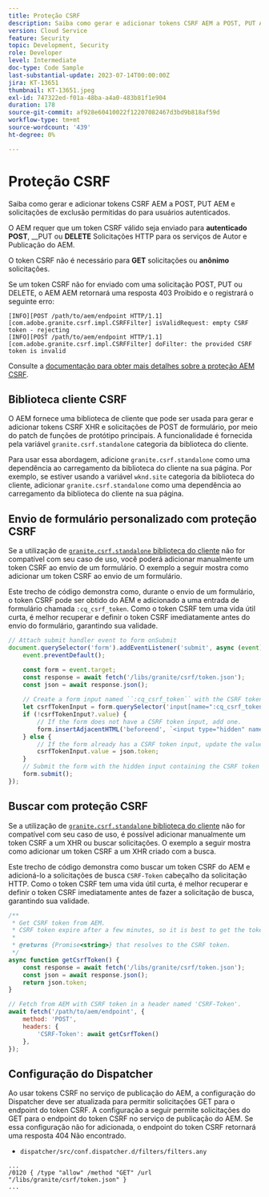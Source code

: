 ```yaml
---
title: Proteção CSRF
description: Saiba como gerar e adicionar tokens CSRF AEM a POST, PUT AEM e solicitações de exclusão permitidas do para usuários autenticados.
version: Cloud Service
feature: Security
topic: Development, Security
role: Developer
level: Intermediate
doc-type: Code Sample
last-substantial-update: 2023-07-14T00:00:00Z
jira: KT-13651
thumbnail: KT-13651.jpeg
exl-id: 747322ed-f01a-48ba-a4a0-483b81f1e904
duration: 178
source-git-commit: af928e60410022f12207082467d3bd9b818af59d
workflow-type: tm+mt
source-wordcount: '439'
ht-degree: 0%

---
```


# Proteção CSRF

Saiba como gerar e adicionar tokens CSRF AEM a POST, PUT AEM e solicitações de exclusão permitidas do para usuários autenticados.

O AEM requer que um token CSRF válido seja enviado para __autenticado__ __POST__, __PUT ou __DELETE__ Solicitações HTTP para os serviços de Autor e Publicação do AEM.

O token CSRF não é necessário para __GET__ solicitações ou __anônimo__ solicitações.

Se um token CSRF não for enviado com uma solicitação POST, PUT ou DELETE, o AEM AEM retornará uma resposta 403 Proibido e o registrará o seguinte erro:

```log
[INFO][POST /path/to/aem/endpoint HTTP/1.1][com.adobe.granite.csrf.impl.CSRFFilter] isValidRequest: empty CSRF token - rejecting
[INFO][POST /path/to/aem/endpoint HTTP/1.1][com.adobe.granite.csrf.impl.CSRFFilter] doFilter: the provided CSRF token is invalid
```

Consulte a [documentação para obter mais detalhes sobre a proteção AEM CSRF](https://experienceleague.adobe.com/docs/experience-manager-65/developing/introduction/csrf-protection.html).


## Biblioteca cliente CSRF

O AEM fornece uma biblioteca de cliente que pode ser usada para gerar e adicionar tokens CSRF XHR e solicitações de POST de formulário, por meio do patch de funções de protótipo principais. A funcionalidade é fornecida pela variável `granite.csrf.standalone` categoria da biblioteca do cliente.

Para usar essa abordagem, adicione `granite.csrf.standalone` como uma dependência ao carregamento da biblioteca do cliente na sua página. Por exemplo, se estiver usando a variável `wknd.site` categoria da biblioteca do cliente, adicionar `granite.csrf.standalone` como uma dependência ao carregamento da biblioteca do cliente na sua página.

## Envio de formulário personalizado com proteção CSRF

Se a utilização de [`granite.csrf.standalone` biblioteca do cliente](#csrf-client-library) não for compatível com seu caso de uso, você poderá adicionar manualmente um token CSRF ao envio de um formulário. O exemplo a seguir mostra como adicionar um token CSRF ao envio de um formulário.

Este trecho de código demonstra como, durante o envio de um formulário, o token CSRF pode ser obtido do AEM e adicionado a uma entrada de formulário chamada `:cq_csrf_token`. Como o token CSRF tem uma vida útil curta, é melhor recuperar e definir o token CSRF imediatamente antes do envio do formulário, garantindo sua validade.

```javascript
// Attach submit handler event to form onSubmit
document.querySelector('form').addEventListener('submit', async (event) => {
    event.preventDefault();

    const form = event.target;
    const response = await fetch('/libs/granite/csrf/token.json');
    const json = await response.json();
    
    // Create a form input named ``:cq_csrf_token`` with the CSRF token.
    let csrfTokenInput = form.querySelector('input[name=":cq_csrf_token"]');
    if (!csrfTokenInput?.value) {
        // If the form does not have a CSRF token input, add one.
        form.insertAdjacentHTML('beforeend', `<input type="hidden" name=":cq_csrf_token" value="${json.token}">`);
    } else {
        // If the form already has a CSRF token input, update the value.
        csrfTokenInput.value = json.token;
    }
    // Submit the form with the hidden input containing the CSRF token
    form.submit();
});
```

## Buscar com proteção CSRF

Se a utilização de [`granite.csrf.standalone` biblioteca do cliente](#csrf-client-library) não for compatível com seu caso de uso, é possível adicionar manualmente um token CSRF a um XHR ou buscar solicitações. O exemplo a seguir mostra como adicionar um token CSRF a um XHR criado com a busca.

Este trecho de código demonstra como buscar um token CSRF do AEM e adicioná-lo a solicitações de busca `CSRF-Token` cabeçalho da solicitação HTTP. Como o token CSRF tem uma vida útil curta, é melhor recuperar e definir o token CSRF imediatamente antes de fazer a solicitação de busca, garantindo sua validade.

```javascript
/**
 * Get CSRF token from AEM.
 * CSRF token expire after a few minutes, so it is best to get the token before each request.
 * 
 * @returns {Promise<string>} that resolves to the CSRF token.
 */
async function getCsrfToken() {
    const response = await fetch('/libs/granite/csrf/token.json');
    const json = await response.json();
    return json.token;
}

// Fetch from AEM with CSRF token in a header named 'CSRF-Token'.
await fetch('/path/to/aem/endpoint', {
    method: 'POST',
    headers: {
        'CSRF-Token': await getCsrfToken()
    },
});
```

## Configuração do Dispatcher

Ao usar tokens CSRF no serviço de publicação do AEM, a configuração do Dispatcher deve ser atualizada para permitir solicitações GET para o endpoint do token CSRF. A configuração a seguir permite solicitações do GET para o endpoint do token CSRF no serviço de publicação do AEM. Se essa configuração não for adicionada, o endpoint do token CSRF retornará uma resposta 404 Não encontrado.

* `dispatcher/src/conf.dispatcher.d/filters/filters.any`

```
...
/0120 { /type "allow" /method "GET" /url "/libs/granite/csrf/token.json" }
...
```
